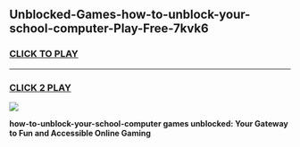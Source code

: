 
## Unblocked-Games-how-to-unblock-your-school-computer-Play-Free-7kvk6
<h3>
<a href="https://premium76.site?title=how-to-unblock-your-school-computer&ref=23A">CLICK TO PLAY</a></h3>
<hr>

<h3>
<a href="https://premium76.site?title=how-to-unblock-your-school-computer&ref=23A">CLICK 2 PLAY</a>
  
</h3>

<a href="https://premium76.site?title=how-to-unblock-your-school-computer&ref=23A"><img src="https://clearcache.store/games.png"></a>


**how-to-unblock-your-school-computer games unblocked: Your Gateway to Fun and Accessible Online Gaming**
